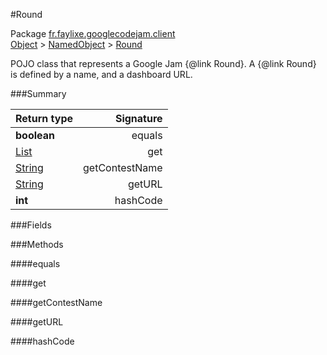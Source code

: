 #Round

Package [fr.faylixe.googlecodejam.client](nullfr/faylixe/googlecodejam/client)<br>
[Object]() > [NamedObject]() > [Round]()

<p>POJO class that represents a Google Jam {@link Round}.
 A {@link Round} is defined by a name, and a dashboard
 URL.</p>

###Summary


Return type | Signature
--- | ---:
**boolean** | equals
[List]() | get
[String]() | getContestName
[String]() | getURL
**int** | hashCode

###Fields


###Methods

####equals


####get


####getContestName


####getURL


####hashCode


